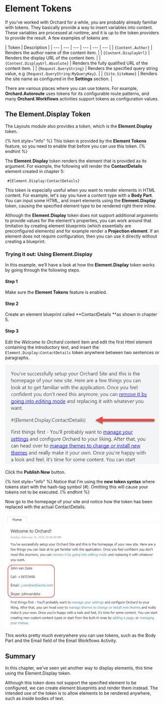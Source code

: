 # Element Tokens

If you’ve worked with Orchard for a while, you are probably already familiar with tokens. They basically provide a way to insert variables into content. These variables are processed at runtime, and it is up to the token providers to provide the result. A few examples of tokens are:

| Token | Description |
| --- | --- | --- | --- | --- | --- |
| `{Content.Author}` |  Renders the author name of the content item. |
| `{Content.DisplayUrl}` |  Renders the display URL of the content item. |
| `{Content.DisplayUrl.Absolute}` |  Renders the fully qualified URL of the content item. |
| `{Request.QueryString}` | Renders the specified query string value, e.g `{Request.QueryString:MyQueryKey}`. |
| `{Site.SiteName}` |  Renders the site name as configured in the **Settings** section. |

There are various places where you can use tokens. For example, **Orchard.Autoroute** uses tokens for its configurable route patterns, and many **Orchard.Workflows** activities support tokens as configuration values.

## The Element.Display Token

The Layouts module also provides a token, which is the **Element.Display** token.

{% hint style="info" %}
 This token is provided by the **Element Tokens** feature, so you need to enable that before you can use this token.
{% endhint %}

The **Element.Display** token renders the element that is provided as its argument. For example, the following will render the **ContactDetails** element created in chapter 5:

```text
 #{Element.Display:ContactDetails}
```

This token is especially useful when you want to render elements in HTML content. For example, let's say you have a content type with a **Body Part**. You can input some HTML, and insert elements using the **Element.Display** token, causing the specified element type to be rendered right there inline.

Although the **Element.Display** token does not support additional arguments to provide values for the element's properties, you can work around that limitation by creating element blueprints \(which essentially are preconfigured elements\) and for example render a **Projection element**. If an element does not require configuration, then you can use it directly without creating a blueprint.

### Trying it out: Using Element.Display

In this example, we’ll have a look at how the **Element.Display** token works by going through the following steps.

#### Step 1

Make sure the **Element Tokens** feature is enabled.

#### Step 2

Create an element blueprint called **ContactDetails **as shown in chapter 5.

#### Step 3

Edit the _Welcome to Orchard_ content item and edit the first Html element containing the introductory text, and insert the `Element.Display:ContactDetails` token anywhere between two sentences or paragraphs.

![Enter the Element.Display token somewhere in the Html element&apos;s contents.](.gitbook/assets/figure-7-1.png)

Click the **Publish Now** button.

{% hint style="info" %}
Notice that I'm using the **new token syntax** where tokens start with the hash-tag symbol \(\#\). Omitting this will cause your tokens not to be executed.
{% endhint %}

Now go to the homepage of your site and notice how the token has been replaced with the actual ContactDetails.

![The Element.Display token is dynamically replaced with its actual display.](.gitbook/assets/figure-7-2.png)

This works pretty much everywhere you can use tokens, such as the Body Part and the Email field of the Email Workflows Activity.

## Summary

In this chapter, we've seen yet another way to display elements, this time using the Element.Display token.

Although this token does not support the specified element to be configured, we can create element blueprints and render them instead. The intended use of the token is to allow elements to be rendered anywhere, such as inside bodies of text.



